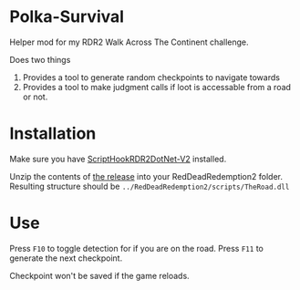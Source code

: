 # Polka-Survival
Helper mod for my RDR2 Walk Across The Continent challenge. 

Does two things
1. Provides a tool to generate random checkpoints to navigate towards
2. Provides a tool to make judgment calls if loot is accessable from a road or not.

# Installation
Make sure you have [ScriptHookRDR2DotNet-V2](https://github.com/Halen84/ScriptHookRDR2DotNet-V2) installed.

Unzip the contents of [the release](https://github.com/PolkaCowboy/The-Road/releases/) into your RedDeadRedemption2 folder. Resulting structure should be `../RedDeadRedemption2/scripts/TheRoad.dll`

# Use
Press `F10` to toggle detection for if you are on the road.
Press `F11` to generate the next checkpoint. 

Checkpoint won't be saved if the game reloads.
